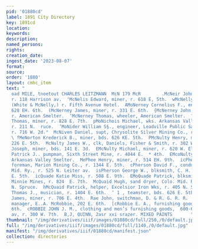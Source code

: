 ```yaml
---
pid: '01880cd'
label: 1891 City Directory
key: 1891cd
location: 
keywords: 
description: 
named_persons: 
rights: 
creation_date: 
ingest_date: '2023-08-07'
format: 
source: 
order: '1880'
layout: cmhc_item
text: "                                                                               ee
  oad MILE, tnoetout CHARLES LEITZMANN  McN 179 McR        .McNeir John, teamster,
  r. 118 Harrison av.  ‘McNelis Edward, miner, r. 618 E, 5th.  wMcNelly James S.,
  (White & McNelly,) r. Fifth Avenue Hotel.  AMoNerney Cornelius F., engineer, r.
  628 EH. 6th.  (McNerney James, miner, r. 331 E. 6th.  {McNerney John, boarding,
  r. American Smelter.  ‘McNerney Thomas, wheeler, American Smelter.  ?MoNicholas
  Thomas, miner, r. 828 E. 7th.  pMoNichois Michael, wks. Arkansas Valley Smelter,
  r. 211 N.  ruce.  ‘MoNider William S§., engineer, Leadville Public Sampling  . Wks.,
  r. 716 W. 2d.°  McNiven Daniel, supt, Chrysolite Silver Mining Co., r. at mine.
  \ fMeNorton Krederick B., miner, bds. 626 KE. 5th.  PMcNulty Henry, miner, bds.
  226 E. 5th.  McNulty James W., clk, Daniels, Fisher & Smith, r. 302 W.  p 7th.  RMcNulty
  Joseph, miner, bds. 141 E. 3d.  EMcNulty Michael, miner, r. 620 W. Elm.  eMoNulty
  Patrick J.. pumpman, Sixth Street Mine, r. 4044 E.  * 4th.  EMcoNulty Thomas, wks.
  Arkansas Valley Smelter.  MePhee Henry, miner, r. 514 EH. 9th.  icPhee Silas A.,
  foreman, Marion Mining Co., r. 1344 E. 5th.  cPherson David F., conductor, Colo.
  Mid. Ry., r. 525 N. Leiter av.  isPherson George W., blksmith, C. H. Keyes, r. 208
  E. 5th.  icQuade Katie Miss, r. 508 E. 9th.  EMoQuade Patrick, blksmith, A. Y. and
  Minnie Mines, r. 824  E. 7th.  McQuaid Hugh, sand dryer, Colo. Mid. Ry., r. 405
  N. Spruce.  hMcQuaid Patrick, helper, Excelsior Iron Wks, r. 405 N. Spruce.  eQuaid
  Thomas J., musician, r. 1404 E. 6th.  ‘ 1 , teamster, bds. 626 E. 5th.  eQuilliam
  James, miner, r. 706 E. 4th.  Rae John, switchman, D. & R. G. R. R.  seRobbie D.,
  manager, E..A. McRobbie, 202 E. 6th.  [cRobbie E. A., furnishing goods, 202 KE.
  6th.  cROBBIE JOHN J. M., clothing and men’s furnishing goods,  600-602 Harrison
  av, r. 300 W. 7th.  B,J, QUINN, 2asr xxi srazer. MIXED PAINTS       "
thumbnail: "/img/derivatives/iiif/images/01880cd/full/250,/0/default.jpg"
full: "/img/derivatives/iiif/images/01880cd/full/1140,/0/default.jpg"
manifest: "/img/derivatives/iiif/01880cd/manifest.json"
collection: directories
---
```


